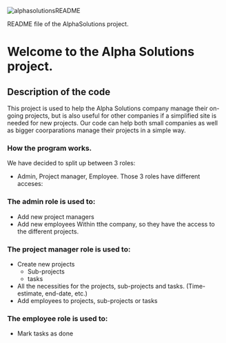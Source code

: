 ![alphasolutionsREADME](https://github.com/user-attachments/assets/f52f8285-ca8d-4b76-a6fc-39c6b29c5270)

README file of the AlphaSolutions project. 


# Welcome to the Alpha Solutions project.


## Description of the code
This project is used to help the Alpha Solutions company manage their on-going projects, but is also useful for other companies if a simplified site is needed for new projects.
Our code can help both small companies as well as bigger coorparations manage their projects in a simple way. 



### How the program works.
We have decided to split up between 3 roles: 
- Admin, Project manager, Employee.
Those 3 roles have different acceses:

### The admin role is used to:
- Add new project managers
- Add new employees
Within tthe company, so they have the access to the different projects.

### The project manager role is used to:
- Create new projects
  - Sub-projects
  - tasks
- All the necessities for the projects, sub-projects and tasks. (Time-estimate, end-date, etc.)
- Add employees to projects, sub-projects or tasks

### The employee role is used to: 
- Mark tasks as done

